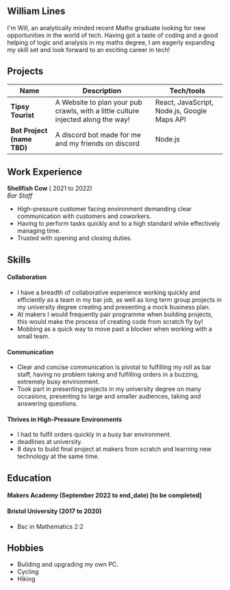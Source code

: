 ## William Lines

I'm Will, an analytically minded recent Maths graduate looking for new opportunities in the world of tech. Having got a taste of coding and a good helping of logic and analysis in my maths degree, I am eagerly expanding my skill set and look forward to an exciting career in tech!

<!-- (to be completed) -->

## Projects

| Name                       | Description                                                                      | Tech/tools                                  |
| -------------------------- | -------------------------------------------------------------------------------- | ------------------------------------------- |
| **Tipsy Tourist**          | A Website to plan your pub crawls, with a little culture injected along the way! | React, JavaScript, Node.js, Google Maps API |
| **Bot Project (name TBD)** | A discord bot made for me and my friends on discord                              | Node.js                                     |

## Work Experience

**Shellfish Cow** ( 2021 to 2022)  
_Bar Staff_

- High-pressure customer facing environment demanding clear communication with customers and coworkers.
- Having to perform tasks quickly and to a high standard while effectively managing time.
- Trusted with opening and closing duties.

## Skills

<!-- Consider skills relevant to software development. Then consider your best skills. Pick 2-4 skills and write a short descriptive paragraph for each one. You should demonstrate how capable you are at this skill with examples.
(Using a STAR example Paragraph) Consider the questions below.

-STAR
-What was the situation/task? (ST)

-How was the skill used?

-What did you do? (action)

-What was the result? -->

#### Collaboration

- I have a breadth of collaborative experience working quickly and efficiently as a team in my bar job, as well as long term group projects in my university degree creating and presenting a mock business plan.
- At makers I would frequently pair programme when building projects, this would make the process of creating code from scratch fly by!
- Mobbing as a quick way to move past a blocker when working with a small team.

#### Communication

- Clear and concise communication is pivotal to fulfilling my roll as bar staff, having no problem taking and fulfilling orders in a buzzing, extremely busy environment.
- Took part in presenting projects in my university degree on many occasions, presenting to large and smaller audiences, taking and answering questions.

#### Thrives in High-Pressure Environments

- I had to fulfil orders quickly in a busy bar environment.
- deadlines at university.
- 8 days to build final project at makers from scratch and learning new technology at the same time.

## Education

#### Makers Academy (September 2022 to end_date) [to be completed]

<!-- - Use short descriptions of what you did and a skill you used. (Similar to format from the 'Work Experience' section above)
- e.g Frequently used paring in order to problem solve efficiently, requiring teamwork and communication.
- you might also mention aspects some other skills/knowledge listed below:
- OOP, TDD, MVC, DDD
- Agile/XP
- Ruby, Rails, JavaScript
- RSpec, Jasmine -->

#### Bristol University (2017 to 2020)

- Bsc in Mathematics 2:2

## Hobbies

- Building and upgrading my own PC.
- Cycling
- Hiking